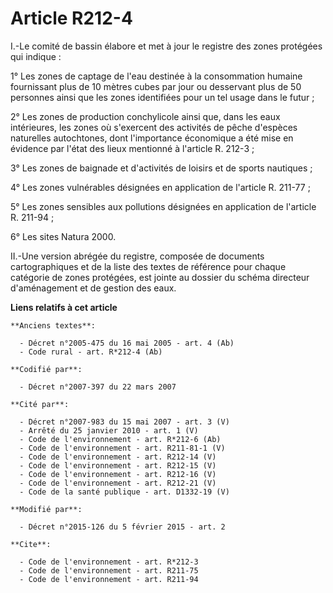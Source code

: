 # Article R212-4

I.-Le comité de bassin élabore et met à jour le registre des zones protégées qui indique : 

1° Les zones de captage de l'eau destinée à la consommation humaine fournissant plus de 10 mètres cubes par jour ou
desservant plus de 50 personnes ainsi que les zones identifiées pour un tel usage dans le futur ; 

2° Les zones de production conchylicole ainsi que, dans les eaux intérieures, les zones où s'exercent des activités de pêche
d'espèces naturelles autochtones, dont l'importance économique a été mise en évidence par l'état des lieux mentionné à
l'article R. 212-3 ; 

3° Les zones de baignade et d'activités de loisirs et de sports nautiques ; 

4° Les zones vulnérables              désignées en application de l'article R. 211-77 ; 

5° Les zones sensibles aux pollutions désignées en application de l'article R. 211-94 ; 

6° Les sites Natura 2000. 

II.-Une version abrégée du registre, composée de documents cartographiques et de la liste des textes de référence pour chaque
catégorie de zones protégées, est jointe au dossier du schéma directeur d'aménagement et de gestion des eaux.

**Liens relatifs à cet article**

	**Anciens textes**:

	  - Décret n°2005-475 du 16 mai 2005 - art. 4 (Ab)
	  - Code rural - art. R*212-4 (Ab)

	**Codifié par**:

	  - Décret n°2007-397 du 22 mars 2007

	**Cité par**:

	  - Décret n°2007-983 du 15 mai 2007 - art. 3 (V)
	  - Arrêté du 25 janvier 2010 - art. 1 (V)
	  - Code de l'environnement - art. R*212-6 (Ab)
	  - Code de l'environnement - art. R211-81-1 (V)
	  - Code de l'environnement - art. R212-14 (V)
	  - Code de l'environnement - art. R212-15 (V)
	  - Code de l'environnement - art. R212-16 (V)
	  - Code de l'environnement - art. R212-21 (V)
	  - Code de la santé publique - art. D1332-19 (V)

	**Modifié par**:

	  - Décret n°2015-126 du 5 février 2015 - art. 2

	**Cite**:

	  - Code de l'environnement - art. R*212-3
	  - Code de l'environnement - art. R211-75
	  - Code de l'environnement - art. R211-94
